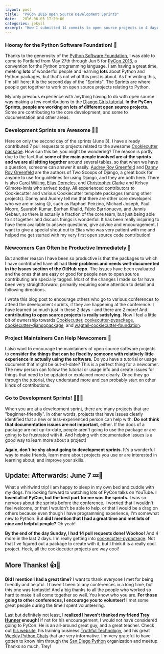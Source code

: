 ```yaml
---
layout: post
title:  "PyCon 2016 Open Source Development Sprints"
date:   2016-06-03 17:20:00
categories: jekyll
excerpt: "How I submitted 14 commits to open source projects in 4 days at my first PyCon sprints. And 4 more in the next 2 days!"
---
```


### Hooray for the Python Software Foundation! 💖

Thanks to the generosity of the [Python Software Foundation][psf], I was able to come to Portland from May 27th through Jun 5 for [PyCon 2016][pycon], a convention for the Python programming language. I am having a great time, meeting **lots** of wonderful people and learning **lots** about Python and Python packages, but that's not what this post is about. As I'm writing this, I'm still here; it is the second day of the "Sprints". The Sprints are where people get together to work on open source projects relating to Python.

My only previous experience with anything having to do with open source was making a few contributions to the [Django Girls tutorial][djangogirls]. **In the PyCon Sprints, people are working on lots of different open source projects.** Some are contributing to the core development, and some to documentation and other areas.

### Development Sprints are Awesome 💜💞

Here on only the second day of the sprints (June 3), I have already contributed 7 pull requests to projects related to the awesome [Cookiecutter package][cookiecutter]. How can this be, you might be wondering? The reason is partly due to the fact that **some of the main people involved are at the sprints and we are all sitting together** around several tables, so that when we have a question, someone can answer it easily. [Audrey Roy Greenfeld][audreyr] and [Danny Roy Greenfeld][pydanny] are the authors of Two Scoops of Django, a great book for anyone to use for guidelines for using Django, and they are both here.  There is also [Carol Willing][willingcarol], [Elias Dorneles][eliasdorneles], and [Christopher Clarke][realchrisdev] and Kelsey Gilmore-Innis who arrived today. All experienced contributors to Cookiecutter and various Cookiecutter template packages (among other projects). Danny and Audrey tell me that there are other core developers who we are missing 😢, such as Raphael Peirzina, Michael Joseph, Paul Moore, Saurabh Kumar, Burhan Khalid, Fábio Barrionuevo, and Jannis Gebaur, so there is actually a fraction of the core team, but just being able to sit together and discuss things is wonderful. It has been really inspiring to have them available to answer questions, give advice and encouragement. I want to give a special shout out to Elias who was very patient with me and helped me get started with my very first open source code contribution!

### Newcomers Can Often be Productive Immediately 👏

But another reason I have been so productive is that the packages to which I have contributed have all had **their problems and needs well-documented in the Issues section of the GitHub repo.** The Issues have been evaluated and the ones that are easy or good for people new to open source contributing are specially tagged. Most of the changes I made so far have been very straightforward, primarily requiring some attention to detail and following directions.

I wrote this blog post to encourage others who go to various conferences to attend the development sprints, if they are happening at the conference. I have learned so much just in these 2 days - and there are 2 more! And **contributing to open source projects is really satisfying.** Now I feel a little bit of ownership towards [Cookiecutter][cookiecutter], [cookecutter-pypackage][cc-pypackage], [cookiecutter-djangopackage][cc-djangopackage], and [wagtail-cookiecutter-foundation][wagtail-cc-fnd].

### Project Maintainers Can Help Newcomers 🏫

I also want to encourage the maintainers of open source software projects to **consider the things that can be fixed by someone with relatively little experience in actually using the software.** Do you have a tutorial or usage document that might be out-of-date? This is a perfect thing for a newcomer. The new person can follow the tutorial or usage info and create issues for things that need to be updated or explained more clearly. Once they go through the tutorial, they understand more and can probably start on other kinds of contributions.

### Go to Development Sprints! 🎈🎉🎈

When you are at a development sprint, there are many projects that are "beginner-friendly". In other words, projects that have issues clearly identified that a new or less-experienced person can help with. **Do not think that documentation issues are not important**, either. If the docs of a package are not up-to-date, people aren't going to use the package or are going to be frustrated with it. And helping with documentation issues is a good way to learn more about a project!

**Again, don't be shy about going to development sprints.** It's a wonderful way to make friends, learn more about projects you use or are interested in learning about, and improve your skills.

## Update: Afterwards: June 7 💤🐶

What a whirlwind trip! I am happy to sleep in my own bed and cuddle with my dogs. I'm looking forward to watching lots of PyCon talks on YouTube. **I loved all of PyCon, but the best part for me was the sprints.** I was so nervous about the sprints before the conference. I worried that I wouldn't feel welcome, or that I wouldn't be able to help, or that I would be a drag on others because even though I have programming experience, I'm somewhat new to Python. But **did I mention that I had a great time and met lots of nice and helpful people?** Oh yeah!

**By the end of the day Sunday, I had 14 pull requests done! Woohoo!** And 4 more in the last 2 days. I'm really getting into [cookecutter-pypackage][cc-pypackage]. Not that I've figured out a package to create with it, but I think it is a really cool project. Heck, all the cookiecutter projects are way cool!

## More Thanks! 👍🎊

**Did I mention I had a great time?** I want to thank everyone I met for being friendly and helpful. I haven't been to any conferences in a long time, but this one was fantastic! And a big thanks to all the people who worked so hard to make it all come together so well. You know who you are. **For those going to other conferences, I encourage you to volunteer!** I met some great people during the time I spent volunteering.

Last but definitely not least, **I realized I haven't thanked my friend [Trey Hunner][trey] enough!** If not for his encouragement, I would not have considered going to PyCon. He is an all-around great guy, and a great teacher. Check out [his website][treyhunner], his training business [Truthful Technology][tt], and his great [Weekly Python Chats][weekly] that are very informative. I'm very grateful to have gotten to know him through the [San Diego Python][sdpython] organization and meetup. Thanks so much, Trey!

[psf]: https://www.python.org/psf/
[pycon]: https://us.pycon.org/2016/
[djangogirls]: http://tutorial.djangogirls.org/en/index.html
[cookiecutter]: https://pypi.python.org/pypi/cookiecutter
[cc-pypackage]: https://github.com/audreyr/cookiecutter-pypackage
[cc-djangopackage]: https://github.com/pydanny/cookiecutter-djangopackage
[wagtail-cc-fnd]: https://github.com/chrisdev/wagtail-cookiecutter-foundation
[pydanny]: https://twitter.com/pydanny
[audreyr]: https://twitter.com/audreyr
[willingcarol]: https://twitter.com/WillingCarol
[eliasdorneles]: https://twitter.com/eliasdorneles
[realchrisdev]: https://twitter.com/realchrisdev
[trey]: https://twitter.com/treyhunner
[treyhunner]: https://treyhunner.com/
[tt]: http://truthful.technology/
[weekly]: http://www.weeklypython.chat/
[sdpython]: http://www.pythonsd.org/
